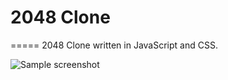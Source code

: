 # 2048 Clone
=====
2048 Clone written in JavaScript and CSS.

![Sample screenshot](https://github.com/JPeterson462/2048/screenshot1.png "Sample screenshot")